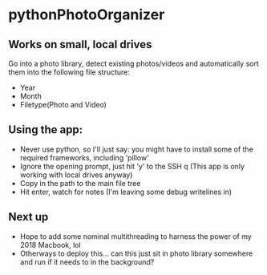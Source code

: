 # pythonPhotoOrganizer

## Works on small, local drives
Go into a photo library, detect existing photos/videos and automatically sort them into the following file structure:
* Year
* Month
* Filetype(Photo and Video)

## Using the app:
* Never use python, so I'll just say: you might have to install some of the required frameworks, including 'pillow' 
* Ignore the opening prompt, just hit 'y' to the SSH q (This app is only working with local drives anyway)
* Copy in the path to the main file tree
* Hit enter, watch for notes (I'm leaving some debug writelines in)

## Next up
* Hope to add some nominal multithreading to harness the power of my 2018 Macbook, lol
* Otherways to deploy this... can this just sit in photo library somewhere and run if it needs to in the background?